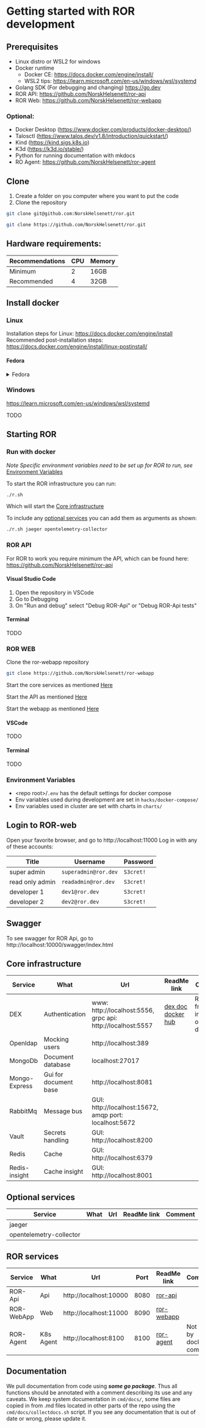 # Getting started with ROR development

## Prerequisites

-   Linux distro or WSL2 for windows
-   Docker runtime
    - Docker CE: https://docs.docker.com/engine/install/ 
    - WSL2 tips: https://learn.microsoft.com/en-us/windows/wsl/systemd
-   Golang SDK (For debugging and changing) https://go.dev
- ROR API: https://github.com/NorskHelsenett/ror-api
- ROR Web: https://github.com/NorskHelsenett/ror-webapp

### Optional:
-   Docker Desktop (https://www.docker.com/products/docker-desktop/)
-   Talosctl (https://www.talos.dev/v1.8/introduction/quickstart/)
-   Kind (https://kind.sigs.k8s.io)
-   K3d (https://k3d.io/stable/)
-   Python for running documentation with mkdocs
-   RO Agent: https://github.com/NorskHelsenett/ror-agent

## Clone

1.  Create a folder on you computer where you want to put the code
2.  Clone the repository
```bash
git clone git@github.com:NorskHelsenett/ror.git
```

```bash
git clone https://github.com/NorskHelsenett/ror.git
```

## Hardware requirements:

| Recommendations | CPU | Memory |
| --------------  | --  | -----  |
| Minimum         | 2   | 16GB   |
| Recommended     | 4   | 32GB   |

## Install docker

### Linux
Installation steps for Linux:
https://docs.docker.com/engine/install
Recommended post-installation steps:
https://docs.docker.com/engine/install/linux-postinstall/

#### Fedora
<details>
  <summary>Fedora</summary>

### Installations:
    
```bash
sudo dnf -y install dnf-plugins-core
sudo dnf-3 config-manager --add-repo https://download.docker.com/linux/fedora/docker-ce.repo
```

:warning: if you receive errors like this, you might have an old Docker installation already installed:
```bash
- package docker-ce-3:27.3.1-1.fc40.x86_64 from docker-ce-stable conflicts with docker provided by moby-engine-24.0.5-4.fc40.x86_64 from fedora
- package moby-engine-24.0.5-4.fc40.x86_64 from fedora conflicts with docker-ce provided by docker-ce-3:27.3.1-1.fc40.x86_64 from docker-ce-stable
```

#### Install the Docker Engine

```bash
sudo dnf install docker-ce docker-ce-cli containerd.io docker-buildx-plugin docker-compose-plugin
```

#### Start the Docker engine

```bash
sudo systemctl enable --now docker
```

#### (Optional) Install Docker auto-complete 

https://docs.docker.com/engine/cli/completion/

#### (Optional) Test the docker installation 

```bash
sudo docker run hello-world
```

#### Manage Dockker as a non-root

Doc reference: https://docs.docker.com/engine/install/linux-postinstall/

#### Create the docker group.

```bash
sudo groupadd docker
```

#### Add your user to the docker group.

```bash
sudo usermod -aG docker $USER
```

Log out and log back in so that your group membership is re-evaluated.
:warning: If you're running Linux in a virtual machine, it may be necessary to restart the virtual machine for changes to take effect.

#### Verify

```bash
docker run hello-world
```

</details>

### Windows

https://learn.microsoft.com/en-us/windows/wsl/systemd

TODO

## Starting ROR

### Run with docker

*Note Specific environment variables need to be set up for ROR to run, see* [Environment Variables](#Environment-Variables)

To start the ROR infrastructure you can run:

```bash
./r.sh
```

Which will start the [Core infrastructure](#Core-infrastructure)

To include any [optional services](#Optional-services) you can add them as arguments as shown:

```bash
./r.sh jaeger opentelemetry-collector
```
  
### ROR API

For ROR to work you require minimum the API, which can be found here:
https://github.com/NorskHelsenett/ror-api

#### Visual Studio Code

1. Open the repository in VSCode
2. Go to Debugging
3. On "Run and debug" select "Debug ROR-Api" or "Debug ROR-Api tests"

#### Terminal

TODO

### ROR WEB

Clone the ror-webapp repository

```bash
git clone https://github.com/NorskHelsenett/ror-webapp
```

Start the core services as mentioned [Here](#Starting-ROR)

Start the API as mentioned [Here](#ROR-API)

Start the webapp as mentioned [Here](https://github.com/NorskHelsenett/ror-webapp)

#### VSCode

TODO

#### Terminal

TODO

### Environment Variables

-   &lt;repo root&gt;/`.env` has the default settings for docker compose
-   Env variables used during development are set in `hacks/docker-compose/`
-   Env variables used in cluster are set with charts in `charts/`

## Login to ROR-web

Open your favorite browser, and go to http://localhost:11000
Log in with any of these accounts:

| Title           | Username             | Password  |
| --------------- | -------------------- | --------- |
| super admin     | `superadmin@ror.dev` | `S3cret!` |
| read only admin | `readadmin@ror.dev`  | `S3cret!` |
| developer 1     | `dev1@ror.dev`       | `S3cret!` |
| developer 2     | `dev2@ror.dev`       | `S3cret!` |


## Swagger

To see swagger for ROR Api, go to http://localhost:10000/swagger/index.html

## Core infrastructure

| Service       | What                  | Url                                                         | ReadMe link                                                                           | Comment                                     |
| ------------- | --------------------- | ----------------------------------------------------------- | ------------------------------------------------------------------------------------- | ------------------------------------------- |
| DEX           | Authentication        | www: http://localhost:5556, grpc api: http://localhost:5557 | [dex doc](https://dexidp.io/docs/) [docker hub](https://hub.docker.com/r/bitnami/dex) | Reachable from inside and outside of docker |
| Openldap      | Mocking users         | http://localhost:389                                        |                                                                                       |                                             |
| MongoDb       | Document database     | localhost:27017                                             |                                                                                       |                                             |
| Mongo-Express | Gui for document base | http://localhost:8081                                       |                                                                                       |                                             |
| RabbitMq      | Message bus           | GUI: http://localhost:15672, amqp port: localhost:5672      |                                                                                       |                                             |
| Vault         | Secrets handling      | GUI: http://localhost:8200                                  |                                                                                       |                                             |
| Redis         | Cache                 | GUI: http://localhost:6379                                  |                                                                                       |                                             |
| Redis-insight | Cache insight         | GUI: http://localhost:8001                                  |                                                                                       |                                             |

## Optional services

 Service                  | What                  | Url                                                                | ReadMe link                                                                           | Comment                                     |
| ----------------------- | --------------------- | ------------------------------------------------------------------ | ------------------------------------------------------------------------------------- | ------------------------------------------- |
| jaeger                  |                       |                                                                    |                                                                                       |                                             |
| opentelemetry-collector |                       |                                                                    |                                                                                       |                                             |

## ROR services

| Service    | What      | Url                    | Port | ReadMe link                                                | Comment                   |
| ---------  | --------- | ---------------------- | ---- | ---------------------------------------------------------- | ------------------------- |
| ROR-Api    | Api       | http://localhost:10000 | 8080 | [ror-api](https://github.com/NorskHelsenett/ror-api)       |                           |
| ROR-WebApp | Web       | http://localhost:11000 | 8090 | [ror-webapp](https://github.com/NorskHelsenett/ror-webapp) |                           |
| ROR-Agent  | K8s Agent | http://localhost:8100  | 8100 | [ror-agent](https://github.com/NorskHelsenett/ror-agent)   | Not run by docker-compose |

## Documentation

We pull documentation from code using **_some go package_**. Thus all functions should be annotated with a comment describing its use and any caveats. We keep system documentation in `cmd/docs/`, some files are copied in from .md files located in other parts of the repo using the `cmd/docs/collectdocs.sh` script. If you see any documentation that is out of date or wrong, please update it.
